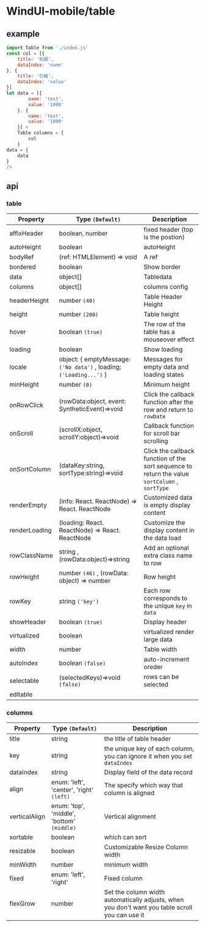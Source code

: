 # WindUI-mobile/table

## example

``` javascript
import Table from './index.js'
const col = [{
    title: '标题',
    dataIndex: 'name'
}, {
    title: '价格',
    dataIndex: 'value'
}]
let data = [{
        name: 'test',
        value: '1000'
    }, {
        name: 'test',
        value: '1000'
    }] <
    Table columns = {
        col
    }
data = {
    data
}
/> 
```

## api

### table

| Property                 | Type `(Default)` | Description                                                                                   |
| ------------------------ | --------------------------------------------------------------------------------- | --------------------------------------------------------------------------------------------- |
| affixHeader              | boolean, number                                                                    | fixed header (top is the postion)                                  |
| autoHeight               | boolean                                                                           | autoHeight                                                                               |
| bodyRef                  | (ref: HTMLElement) => void                                                        | A ref                                                      |
| bordered                 | boolean                                                                           | Show border                                                            |
| data                    | object[]                                                                          | Tabledata                                                                                    |
| columns | object[]|columns config|
| headerHeight             | number `(40)` | Table Header Height                                                                           |
| height                   | number `(200)` | Table height                                                                                  |
| hover                    | boolean `(true)` | The row of the table has a mouseover effect                                                   |
| loading                  | boolean                                                                           | Show loading                                                                                  |
| locale                   | object: { emptyMessage: `('No data')` , loading: `('Loading...')` }                | Messages for empty data and loading states                                                    |
| minHeight                | number `(0)` | Minimum height                                                                                |
| onRowClick               | (rowData:object, event: SyntheticEvent)=>void                                     | Click the callback function after the row and return to `rowDate` |
| onScroll                 | (scrollX:object, scrollY:object)=>void                                            | Callback function for scroll bar scrolling                                                    |
| onSortColumn             | (dataKey:string, sortType:string)=>void                                           | Click the callback function of the sort sequence to return the value `sortColumn` , `sortType` |
| renderEmpty              | (info: React. ReactNode) => React. ReactNode                                        | Customized data is empty display content                                                      |
| renderLoading            | (loading: React. ReactNode) => React. ReactNode                                     | Customize the display content in the data load                                                |
| rowClassName             | string , (rowData:object)=>string                                                 | Add an optional extra class name to row                                                       |
| rowHeight                | number `(46)` , (rowData: object) => number                                         | Row height                                                                                    |
| rowKey                   | string `('key')` | Each row corresponds to the unique `key` in `data` |
| showHeader               | boolean `(true)` | Display header                                                                                |
| virtualized              | boolean                                                                           | virtualized render large data                                                         |
| width                    | number                                                                            | Table width                                                                                   |
|autoIndex|boolean `(false)` |auto-increment oreder|
|selectable|(selectedKeys)=>void `(false)` |rows can be selected |
|editable|||

### columns
| Property  |  Type `(Default)` |  Description  |
| ------------ | ------------ | ------------ |
|  title | string  | the title of table header  |
| key  | string  | the unique  key of each column, you can ignore it when you set `dataIndex` |
|  dataIndex | string  | Display field of the data record  |
| align  |enum: 'left', 'center', 'right' `(left)` |  The specify which way that column is aligned |
| verticalAlign  | enum: 'top', 'middle', 'bottom' `(middle)` |  Vertical alignment |
|  sortable | boolean  |which can sort |
| resizable  | boolean  |  Customizable Resize Column width |
| minWidth  | number  |  minimum width |
| fixed  | enum: 'left', 'right'  | Fixed column  |
|flexGrow|number|Set the column width automatically adjusts, when you don't want you table scroll you can use it|
